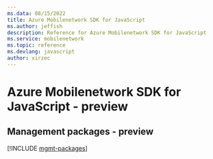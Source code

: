 ```yaml
---
ms.data: 08/15/2022
title: Azure Mobilenetwork SDK for JavaScript
ms.author: jeffish
description: Reference for Azure Mobilenetwork SDK for JavaScript
ms.service: mobilenetwork
ms.topic: reference
ms.devlang: javascript
author: xirzec
---
```

# Azure Mobilenetwork SDK for JavaScript - preview

## Management packages - preview
[!INCLUDE [mgmt-packages](mobilenetwork-mgmt-index.md)]